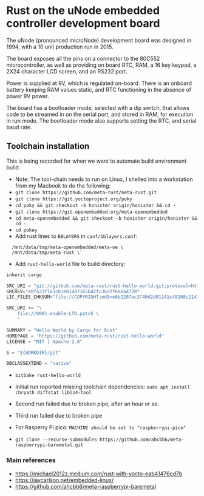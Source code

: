 # Rust on the uNode embedded controller development board

The uNode (pronounced microNode) development board was designed in 1994, with a 10 unit production run in 2015.

The board exposes all the pins on a connector to the 80C552 microcontroller, as well as providing on board RTC, RAM, a 16 key keypad, a 2X24 character LCD screen, and an RS232 port.

Power is supplied at 9V, which is regulated on-board. There is an onboard battery keeping RAM values static, and RTC functioning in the absence of power 9V power.

The board has a bootloader mode, selected with a dip switch, that allows code to be streamed in on the serial port, and stored in RAM, for execution in run mode. The bootloader mode also supports setting the RTC, and serial baud rate.

## Toolchain installation

This is being recorded for when we want to automate build environment build.

- Note: The tool-chain needs to run on Linux, I shelled into a workstation from my Macbook to do the following:
- `git clone https://github.com/meta-rust/meta-rust.git`
- `git clone https://git.yoctoproject.org/poky`
- `cd poky && git checkout -b honister origin/honister && cd -`
- `git clone https://git.openembedded.org/meta-openembedded`
- `cd meta-openembedded && git checkout -b honister origin/honister && cd -`
- `cd pokey`
- Add rust lines to `BBLAYERS` in `conf/bblayers.conf`:

```text
  /mnt/data/tmp/meta-openembedded/meta-oe \
  /mnt/data/tmp/meta-rust \`
```

- Add `rust-hello-world` file to build directory:

```rust
inherit cargo

SRC_URI = "git://github.com/meta-rust/rust-hello-world.git;protocol=https;branch=master"
SRCREV="e0fa23f1a3cb1eb1407165bd2fc36d2f6e6ad728"
LIC_FILES_CHKSUM="file://COPYRIGHT;md5=e6b2207ac3740d2d01141c49208c2147"

SRC_URI += "\
    file://0001-enable-LTO.patch \
    "

SUMMARY = "Hello World by Cargo for Rust"
HOMEPAGE = "https://github.com/meta-rust/rust-hello-world"
LICENSE = "MIT | Apache-2.0"

S = "${WORKDIR}/git"

BBCLASSEXTEND = "native"
```

- `bitbake rust-hello-world`
- Initial run reported missing toolchain dependencies: `sudo apt install chrpath diffstat liblz4-tool`
- Second run failed due to broken pipe, after an hour or so.
- Third run failed due to broken pipe

- For Rasperry Pi pico: `MACHINE should be set to "raspberrypi-pico"`

- `git clone --recurse-submodules https://github.com/ahcbb6/meta-raspberrypi-baremetal.git`

### Main references

- <https://michael2012z.medium.com/rust-with-yocto-eab41476cd7b>
- <https://jaycarlson.net/embedded-linux/>
- <https://github.com/ahcbb6/meta-raspberrypi-baremetal>
